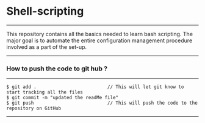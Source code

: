 # Shell-scripting

***
This repository contains all the basics needed to learn bash scripting. The major goal is to automate the entire configuration management procedure involved as a part of the set-up.
***



### How to push the code to git hub ?

***
    $ git add .                          // This will let git know to start tracking all the files
    $ git commit -m "updated the readMe file"
    $ git push                           // This will push the code to the repository on GitHub
***
